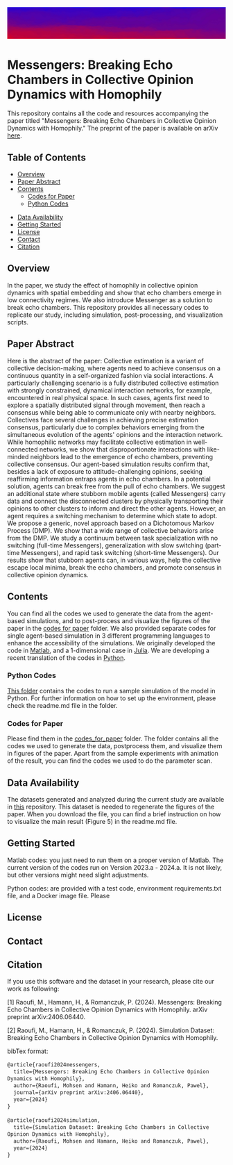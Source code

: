 <img src="codes_for_paper/opinions/background_opinion_dynamics.jpg" width="1000"/>

# Messengers: Breaking Echo Chambers in Collective Opinion Dynamics with Homophily

This repository contains all the code and resources accompanying the paper titled "Messengers: Breaking Echo Chambers in Collective Opinion Dynamics with Homophily." The preprint of the paper is available on arXiv [here](https://arxiv.org/abs/2406.06440).


## Table of Contents

- [Overview](#overview)
- [Paper Abstract](#paper_abstract)
- [Contents](#contents)
  - [Codes for Paper](#codesforpaper)
  - [Python Codes](#Pythoncodes)
<!---
  - [Matlab Codes](#Matlabcodes)
  - [Julia Codes](#Juliacodes) -->
- [Data Availability](#data)
- [Getting Started](#gettingstarted)
- [License](#license)
- [Contact](#contact)
- [Citation](#citation)


<a name="overview" />

## Overview

In the paper, we study the effect of homophily in collective opinion dynamics with spatial embedding and show that echo chambers emerge in low connectivity regimes. We also introduce Messenger as a solution to break echo chambers. This repository provides all necessary codes to replicate our study, including simulation, post-processing, and visualization scripts.


<a name="paper_abstract" />

## Paper Abstract

Here is the abstract of the paper:
Collective estimation is a variant of collective decision-making, where agents need to achieve consensus on a continuous quantity in a self-organized fashion via social interactions. A particularly challenging scenario is a fully distributed collective estimation with strongly constrained, dynamical interaction networks, for example, encountered in real physical space. In such cases, agents first need to explore a spatially distributed signal through movement, then reach a consensus while being able to communicate only with nearby neighbors. Collectives face several challenges in achieving precise estimation consensus, particularly due to complex behaviors emerging from the simultaneous evolution of the agents' opinions and the interaction network. While homophilic networks may facilitate collective estimation in well-connected networks, we show that disproportionate interactions with like-minded neighbors lead to the emergence of echo chambers, preventing collective consensus. Our agent-based simulation results confirm that, besides a lack of exposure to attitude-challenging opinions, seeking reaffirming information entraps agents in echo chambers. In a potential solution, agents can break free from the pull of echo chambers. We suggest an additional state where stubborn mobile agents (called Messengers) carry data and connect the disconnected clusters by physically transporting their opinions to other clusters to inform and direct the other agents. However, an agent requires a switching mechanism to determine which state to adopt. We propose a generic, novel approach based on a Dichotomous Markov Process (DMP). We show that a wide range of collective behaviors arise from the DMP. We study a continuum between task specialization with no switching (full-time Messengers), generalization with slow switching (part-time Messengers), and rapid task switching (short-time Messengers). Our results show that stubborn agents can, in various ways, help the collective escape local minima, break the echo chambers, and promote consensus in collective opinion dynamics.

<a name="contents" />

## Contents

You can find all the codes we used to generate the data from the agent-based simulations, and to post-process and visualize the figures of the paper in the [codes for paper](/codes_for_paper) folder. We also provided separate codes for single agent-based simulation in 3 different programming languages to enhance the accessibility of the simulations. We originally developed the code in [Matlab](#Matlabcodes), and a 1-dimensional case in [Julia](#Juliacodes). We are developing a recent translation of the codes in [Python](#Pythoncodes).


<!---
<a name="Matlabcodes" />

### Matlab Codes



<a name="Juliacodes" />

### Julia Codes
-->



<a name="Pythoncodes" />

### Python Codes

[This folder](/Python_codes) contains the codes to run a sample simulation of the model in Python. 
For further information on how to set up the environment, please check the readme.md file in the folder.


<a name="codesforpaper" />

### Codes for Paper
Please find them in the [codes_for_paper](/codes_for_paper) folder. The folder contains all the codes we used to generate the data, postprocess them, and visualize them in figures of the paper. 
Apart from the sample experiments with animation of the result, you can find the codes we used to do the parameter scan. 


<a name="data" />

## Data Availability
The datasets generated and analyzed during the current study are available in [this](https://depositonce.tu-berlin.de/handle/11303/22195) repository. This dataset is needed to regenerate the figures of the paper. When you download the file, you can find a brief instruction on how to visualize the main result (Figure 5) in the readme.md file. 


<a name="gettingstarted" />

## Getting Started

Matlab codes: you just need to run them on a proper version of Matlab. The current version of the codes run on Version 2023.a - 2024.a. It is not likely, but other versions might need slight adjustments.

Python codes: are provided with a test code, environment requirements.txt file, and a Docker image file. Please 


<a name="license" />

## License


<a name="contact" />

## Contact


<a name="citation" />

## Citation

If you use this software and the dataset in your research, please cite our work as following:

[1] Raoufi, M., Hamann, H., & Romanczuk, P. (2024). Messengers: Breaking Echo Chambers in Collective Opinion Dynamics with Homophily. arXiv preprint arXiv:2406.06440. 

[2] Raoufi, M., Hamann, H., & Romanczuk, P. (2024). Simulation Dataset: Breaking Echo Chambers in Collective Opinion Dynamics with Homophily.

bibTex format:

```
@article{raoufi2024messengers,
  title={Messengers: Breaking Echo Chambers in Collective Opinion Dynamics with Homophily},
  author={Raoufi, Mohsen and Hamann, Heiko and Romanczuk, Pawel},
  journal={arXiv preprint arXiv:2406.06440},
  year={2024}
}

@article{raoufi2024simulation,
  title={Simulation Dataset: Breaking Echo Chambers in Collective Opinion Dynamics with Homophily},
  author={Raoufi, Mohsen and Hamann, Heiko and Romanczuk, Pawel},
  year={2024}
}
```


